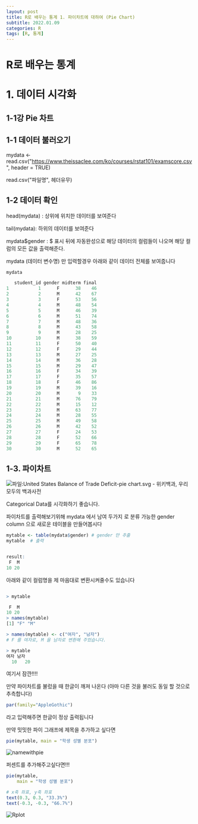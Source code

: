 ```yaml
---
layout: post
title: R로 배우는 통계 1. 파이차트에 대하여 (Pie Chart)
subtitle: 2022.01.09
categories: R
tags: [R, 통계]
---
```


# R로 배우는 통계 

# 1. 데이터 시각화

## 1-1강 Pie 차트



## 1-1 데이터 불러오기

mydata <- read.csv("https://www.theissaclee.com/ko/courses/rstat101/examscore.csv", header = TRUE)



read.csv("파일명", 헤더유무)



## 1-2 데이터 확인

head(mydata) : 상위에 위치한 데이터를 보여준다

tail(mydata): 하위의 데이터를 보여준다



mydata$gender : $ 표시 뒤에 자동완성으로 해당 데이터의 컬럼들이 나오며 해당 컬럼의 모든 값을 출력해준다.



mydata (데이터 변수명) 만 입력할경우 아래와 같이 데이터 전체를 보여줍니다

```R
mydata

   student_id gender midterm final
1           1      F      38    46
2           2      M      42    67
3           3      F      53    56
4           4      M      48    54
5           5      M      46    39
6           6      M      51    74
7           7      M      48    36
8           8      M      43    58
9           9      M      28    25
10         10      M      38    59
11         11      F      50    40
12         12      F      29    44
13         13      M      27    25
14         14      M      36    28
15         15      M      29    47
16         16      F      34    39
17         17      F      35    57
18         18      F      46    86
19         19      M      39    16
20         20      M       9    33
21         21      M      76    79
22         22      M      15    12
23         23      M      63    77
24         24      M      28    55
25         25      M      49    58
26         26      M      42    52
27         27      F      24    53
28         28      F      52    66
29         29      F      65    78
30         30      M      52    65
```





## 1-3. 파이차트

![파일:United States Balance of Trade Deficit-pie chart.svg - 위키백과, 우리 모두의 백과사전](https://upload.wikimedia.org/wikipedia/commons/thumb/c/c9/United_States_Balance_of_Trade_Deficit-pie_chart.svg/1200px-United_States_Balance_of_Trade_Deficit-pie_chart.svg.png)



Categorical Data를 시각화하기 좋습니다.



파이차트를 출력해보기위해 mydata 에서 남여 두가지 로 분류 가능한 gender column 으로 새로운 테이블을 만들어봅시다

```R
mytable <- table(mydata$gender) # gender 만 추출
mytable  # 출력


result:
 F  M 
10 20 
```



아래와 같이 컬럼명을 제 마음대로 변환시켜줄수도 있습니다 

```R

> mytable

 F  M 
10 20 
> names(mytable)
[1] "F" "M"

> names(mytable) <- c("여자", "남자") 
# F 를 여자로, M 을 남자로 변환해 주었습니다.

> mytable
여자 남자 
  10   20 
```



여기서 잠깐!!!!

만약 파이차트를 불렀을 때 한글이 깨져 나온다 (아마 다른 것을 불러도 동일 할 것으로 추측합니다)

```R
par(family="AppleGothic")
```

라고 입력해주면 한글이 정상 출력됩니다



만약 밋밋한 파이 그래프에 제목을 추가하고 싶다면

```R
pie(mytable, main = "학생 성별 분포")
```

![namewithpie](/Users/seungchulha/Developer/namewithpie.png)



퍼센트를 추가해주고싶다면!!!

```r
pie(mytable, 
    main = "학생 성별 분포")

# x축 좌표, y축 좌표
text(0.3, 0.3, "33.3%")
text(-0.3, -0.3, "66.7%")
```



![Rplot](/Users/seungchulha/Developer/Rplot.png)

